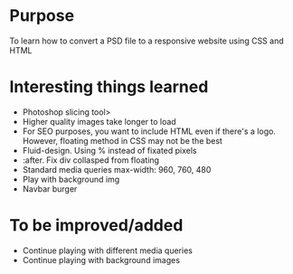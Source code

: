 # Purpose
To learn how to convert a PSD file to a responsive website using CSS and HTML

# Interesting things learned
* Photoshop slicing tool>
* Higher quality images take longer to load
* For SEO purposes, you want to include HTML even if there's a logo. However, floating method in CSS may not be the best
* Fluid-design. Using % instead of fixated pixels
* :after. Fix div collasped from floating
* Standard media queries max-width: 960, 760, 480
* Play with background img
* Navbar burger

# To be improved/added
* Continue playing with different media queries 
* Continue playing with background images

